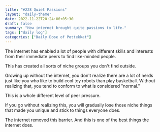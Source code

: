 ```yaml
---
title: "#228 Quiet Passions"
layout: "daily-theme"
date: 2022-11-22T20:24:06+05:30
draft: false
summary: "How internet brought quite passions to life."
tags: ["daily log"]
categories: ["Daily Dose of Pottekkat"]
---
```


The internet has enabled a lot of people with different skills and interests from their immediate peers to find like-minded people.

This has created all sorts of niche groups you don't find outside.

Growing up without the internet, you don't realize there are a lot of nerds just like you who like to build cool toy robots than play basketball. Without realizing that, you tend to conform to what is considered "normal."

This is a whole different level of peer pressure.

If you go without realizing this, you will gradually lose those niche things that made you unique and stick to things everyone does.

The internet removed this barrier. And this is one of the best things the internet does.
